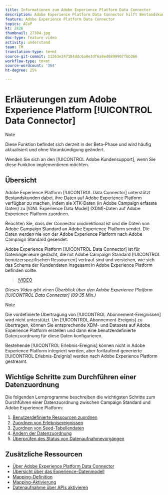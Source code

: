 ```yaml
---
title: Informationen zum Adobe Experience Platform Data Connector
description: Adobe Experience Platform Data Connector hilft Bestandskunden, ihre Daten in Adobe Experience Platform verfügbar zu machen, indem XTK-Daten (in Campaign erfasste Daten) den XDM-Daten (Experience-Datenmodell) in Adobe Experience Platform zugeordnet werden.
feature: Adobe Experience Platform Data Connector
topics: ACoP
kt: 2826
thumbnail: 27304.jpg
doc-type: feature video
activity: understand
team: TM
translation-type: tm+mt
source-git-commit: 11263e247184ddc6a8e3df6a8ed0899907fbb366
workflow-type: tm+mt
source-wordcount: '364'
ht-degree: 25%

---
```



# Erläuterungen zum Adobe Experience Platform [!UICONTROL Data Connector]

>[!NOTE]
>
>Diese Funktion befindet sich derzeit in der Beta-Phase und wird häufig aktualisiert und ohne Vorankündigung geändert.
>
>Wenden Sie sich an den [!UICONTROL Adobe Kundensupport], wenn Sie diese Funktion implementieren möchten.

## Übersicht  

Adobe Experience Platform [!UICONTROL Data Connector] unterstützt Bestandskunden dabei, ihre Daten auf Adobe Experience Platform verfügbar zu machen, indem sie XTK-Daten (in Adobe Campaign erfasste Daten) zu [!DNL Experience Data Model] (XDM)-Daten auf Adobe Experience Platform zuordnen.

Beachten Sie, dass der Connector unidirektional ist und die Daten von Adobe Campaign Standard an Adobe Experience Platform sendet. Die Daten werden nie von der Adobe Experience Platform nach Adobe Campaign Standard gesendet.

Adobe Experience Platform [!UICONTROL Data Connector] ist für Dateningenieure gedacht, die mit Adobe Campaign Standard [!UICONTROL benutzerspezifischen Ressourcen] vertraut sind und verstehen, wie sich das Schema der Kundendaten insgesamt in Adobe Experience Platform befinden sollte.

>[!VIDEO](https://video.tv.adobe.com/v/27304?quality=12)

*Dieses Video gibt einen Überblick über den Adobe Experience Platform  [!UICONTROL Data Connector]  (09:35 Min.)*

>[!NOTE]
>
>Die vordefinierte Übertragung von [!UICONTROL Abonnement-Ereignissen] wird nicht unterstützt. Um [!UICONTROL Abonnement-Ereignis] zu übertragen, können Sie entsprechende XDM- und Datasets auf Adobe Experience Platform erstellen und dann eine benutzerdefinierte Datenzuordnung für diese Daten konfigurieren.
>
>Bestehende [!UICONTROL Erlebnis-Ereignis] können nicht in Adobe Experience Platform integriert werden, aber fortlaufend generierte [!UICONTROL Erlebnis-Ereignis] werden nach Adobe Experience Platform gestreamt.

## Wichtige Schritte zum Durchführen einer Datenzuordnung

Die folgenden Lernprogramme beschreiben die wichtigsten Schritte zum Durchführen einer Datenzuordnung zwischen Campaign Standard und Adobe Experience Platform:

1. [Benutzerdefinierte Ressourcen zuordnen](/help/administrating/adobe-experience-platform-data-connector/mapping-custom-resources.md)
2. [Zuordnen von Erlebnisereignissen](/help/administrating/adobe-experience-platform-data-connector/mapping-experience-events.md)
3. [Zuordnen von Seed-Tabellendaten](/help/administrating/adobe-experience-platform-data-connector/mapping-seed-table-data.md)
4. [Ändern der Datenzuordnung](/help/administrating/adobe-experience-platform-data-connector/modifying-data-mapping.md)
5. [Überprüfen des Status von Datenaufnahmevorgängen](/help/administrating/adobe-experience-platform-data-connector/checking-status-of-data-ingestion-jobs.md)

## Zusätzliche Ressourcen

* [Über Adobe Experience Platform Data Connector](https://docs.adobe.com/content/help/en/campaign-standard/using/administrating/mapping-campaign-and-aep-data/aep-about-data-connector.html)
* [Übersicht über das Experience-Datenmodell](https://docs.adobe.com/content/help/en/campaign-standard/using/administrating/mapping-campaign-and-aep-data/aep-data-model-overview.html)
* [Mapping-Definition](https://docs.adobe.com/content/help/en/campaign-standard/using/administrating/mapping-campaign-and-aep-data/aep-mapping-definition.html)
* [Mapping-Aktivierung](https://docs.adobe.com/content/help/en/campaign-standard/using/administrating/mapping-campaign-and-aep-data/aep-mapping-activation.html)
* [Datenaufnahme über APIs aktivieren](https://docs.adobe.com/content/help/en/campaign-standard/using/administrating/mapping-campaign-and-aep-data/aep-triggering-data-ingestion.html)
